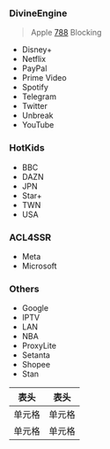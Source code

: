 ### DivineEngine
> Apple
[788](https://www.runoob.com/markdown/md-link.html)
> Blocking
- Disney+
- Netflix
- PayPal
- Prime Video
- Spotify
- Telegram
- Twitter
- Unbreak
- YouTube
### HotKids
- BBC
- DAZN
- JPN
- Star+
- TWN
- USA
### ACL4SSR
- Meta
- Microsoft
### Others
- Google
- IPTV
- LAN
- NBA
- ProxyLite
- Setanta
- Shopee
- Stan

|  表头   | 表头  |
|  ----  | ----  |
| 单元格  | 单元格 |
| 单元格  | 单元格 |
